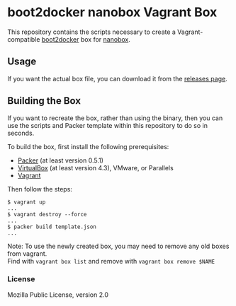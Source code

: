 # boot2docker nanobox Vagrant Box

This repository contains the scripts necessary to create a Vagrant-compatible
[boot2docker](https://github.com/steeve/boot2docker) box for [nanobox](http://nanobox.io).

## Usage

If you want the actual box file, you can download it from the
[releases page](https://github.com/pagodabox/nanobox-boot2docker/releases).

## Building the Box

If you want to recreate the box, rather than using the binary, then
you can use the scripts and Packer template within this repository to
do so in seconds.

To build the box, first install the following prerequisites:

  * [Packer](http://www.packer.io) (at least version 0.5.1)
  * [VirtualBox](http://www.virtualbox.org) (at least version 4.3), VMware, or Parallels
  * [Vagrant](http://www.vagrantup.com)

Then follow the steps:

```
$ vagrant up
...
$ vagrant destroy --force
...
$ packer build template.json
...
```
   
Note: To use the newly created box, you may need to remove any old boxes from vagrant.   
Find with `vagrant box list` and remove with `vagrant box remove $NAME`

### License

Mozilla Public License, version 2.0